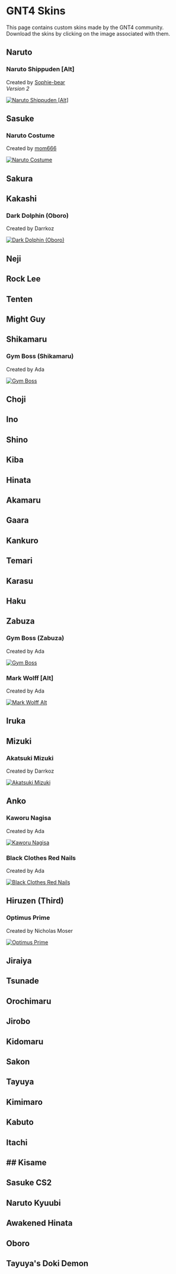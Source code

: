 # GNT4 Skins

This page contains custom skins made by the GNT4 community.  
Download the skins by clicking on the image associated with them.

## Naruto

### Naruto Shippuden [Alt]

Created by [Sophie-bear](https://twitter.com/Soph3D)  
*Version 2*

[![Naruto Shippuden [Alt]](/gnt4/images/skins/NarutoShippudenCostumeSD_P2.png?raw=true "Naruto Shippuden [Alt]")](/gnt4/files/NarutoShippudenCostumeSD_P2.zip?raw=true)

## Sasuke

### Naruto Costume

Created by [mom666](https://www.youtube.com/channel/UCAxpsO3P1QW-CMuYv5RQiNQ)

[![Naruto Costume](/gnt4/images/skins/sasuke_naruto.png?raw=true "Naruto Costume")](/gnt4/files/Sasuke_P1_-_Naruto_Costume.zip?raw=true)

## Sakura

## Kakashi

### Dark Dolphin (Oboro)

Created by Darrkoz

[![Dark Dolphin (Oboro)](/gnt4/images/skins/oborokakashi.png?raw=true "Dark Dolphin (Oboro)")](/gnt4/files/Kakashi_Dark_Dolphin_Oboro.zip?raw=true)

## Neji

## Rock Lee

## Tenten

## Might Guy

## Shikamaru

### Gym Boss (Shikamaru)

Created by Ada

[![Gym Boss](/gnt4/images/skins/gymbossshika.png?raw=true "Gym Boss (Shikamaru)")](/gnt4/files/Shikamaru_Gym_Boss.zip?raw=true)

## Choji

## Ino

## Shino

## Kiba

## Hinata

## Akamaru

## Gaara

## Kankuro

## Temari

## Karasu

## Haku

## Zabuza

### Gym Boss (Zabuza)

Created by Ada

[![Gym Boss](/gnt4/images/skins/gymbosszabuza.png?raw=true "Gym Boss (Zabuza)")](/gnt4/files/Zabuza_Gym_Boss.zip?raw=true)

### Mark Wolff [Alt]

Created by Ada

[![Mark Wolff Alt](/gnt4/images/skins/markwolff.png?raw=true "Mark Wolff")](/gnt4/files/Zabuza_Mark_Wolff_Alt.zip?raw=true)

## Iruka

## Mizuki

### Akatsuki Mizuki

Created by Darrkoz

[![Akatsuki Mizuki](/gnt4/images/skins/akatsukimizuki.png?raw=true "Akatsuki Mizuki")](/gnt4/files/Akatsuki_Mizuki.zip?raw=true)

## Anko

### Kaworu Nagisa

Created by Ada

[![Kaworu Nagisa](/gnt4/images/skins/ankawo.png?raw=true "Kaworu Nagisa")](/gnt4/files/Anko_Kaworu_Nagisa.zip?raw=true)

### Black Clothes Red Nails

Created by Ada

[![Black Clothes Red Nails](/gnt4/images/skins/blackred.png?raw=true "Black Clothes Red Nails")](/gnt4/files/Anko_Black_Clothes_Red_Nails.zip?raw=true)

## Hiruzen (Third)

### Optimus Prime

Created by Nicholas Moser

[![Optimus Prime](/gnt4/images/skins/optimus_prime.png?raw=true "Optimus Prime")](/gnt4/files/Third_Optimus_Prime.zip?raw=true)

## Jiraiya

## Tsunade

## Orochimaru

## Jirobo

## Kidomaru

## Sakon

## Tayuya

## Kimimaro

## Kabuto

## Itachi

## ## Kisame

## Sasuke CS2

## Naruto Kyuubi

## Awakened Hinata

## Oboro

## Tayuya's Doki Demon
